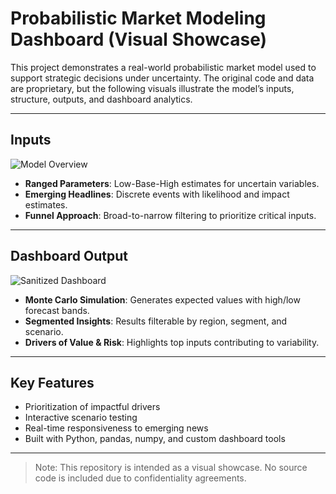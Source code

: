 # Probabilistic Market Modeling Dashboard (Visual Showcase)

This project demonstrates a real-world probabilistic market model used to support strategic decisions under uncertainty. 
The original code and data are proprietary, but the following visuals illustrate the model’s inputs, structure, outputs, and dashboard analytics.

---

## Inputs

![Model Overview](probabilistic_market_modeling_overview.png)

- **Ranged Parameters**: Low-Base-High estimates for uncertain variables.
- **Emerging Headlines**: Discrete events with likelihood and impact estimates.
- **Funnel Approach**: Broad-to-narrow filtering to prioritize critical inputs.

---

## Dashboard Output

![Sanitized Dashboard](probabilistic_market_modeling_dashboard.png)

- **Monte Carlo Simulation**: Generates expected values with high/low forecast bands.
- **Segmented Insights**: Results filterable by region, segment, and scenario.
- **Drivers of Value & Risk**: Highlights top inputs contributing to variability.

---

## Key Features

- Prioritization of impactful drivers
- Interactive scenario testing
- Real-time responsiveness to emerging news
- Built with Python, pandas, numpy, and custom dashboard tools

---

> Note: This repository is intended as a visual showcase. No source code is included due to confidentiality agreements.
